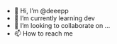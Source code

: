 - 👋 Hi, I’m @deeepp
- 🌱 I’m currently learning dev
- 💞️ I’m looking to collaborate on ...
- 📫 How to reach me 

<!---
deeepp/deeepp is a ✨ special ✨ repository because its `README.md` (this file) appears on your GitHub profile.
You can click the Preview link to take a look at your changes.
--->
